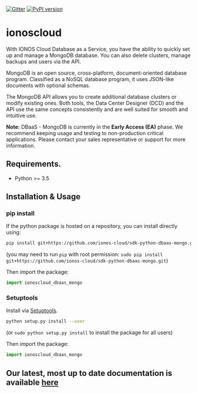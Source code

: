 [![Gitter](https://img.shields.io/gitter/room/ionos-cloud/sdk-general)](https://gitter.im/ionos-cloud/sdk-general)
[![PyPI version](https://img.shields.io/pypi/v/ionoscloud-dbaas-mongo)](https://pypi.org/project/ionoscloud-dbaas-mongo/)

# ionoscloud
With IONOS Cloud Database as a Service, you have the ability to quickly set up and manage a MongoDB database. You can also delete clusters, manage backups and users via the API.

MongoDB is an open source, cross-platform, document-oriented database program. Classified as a NoSQL database program, it uses JSON-like documents with optional schemas.

The MongoDB API allows you to create additional database clusters or modify existing ones. Both tools, the Data Center Designer (DCD) and the API use the same concepts consistently and are well suited for smooth and intuitive use.

**Note:** DBaaS - MongoDB is currently in the **Early Access (EA)** phase. We recommend keeping usage and testing to non-production critical applications. Please contact your sales representative or support for more information.

## Requirements.

- Python >= 3.5

## Installation & Usage
### pip install

If the python package is hosted on a repository, you can install directly using:

```sh
pip install git+https://github.com/ionos-cloud/sdk-python-dbaas-mongo.git
```
(you may need to run `pip` with root permission: `sudo pip install git+https://github.com/ionos-cloud/sdk-python-dbaas-mongo.git`)

Then import the package:
```python
import ionoscloud_dbaas_mongo
```

### Setuptools

Install via [Setuptools](http://pypi.python.org/pypi/setuptools).

```sh
python setup.py install --user
```
(or `sudo python setup.py install` to install the package for all users)

Then import the package:
```python
import ionoscloud_dbaas_mongo
```
## Our latest, most up to date documentation is available [here](https://github.com/ionos-cloud/ionos-cloud-sdk-python-dbaas-mongo/blob/master/README.md)
